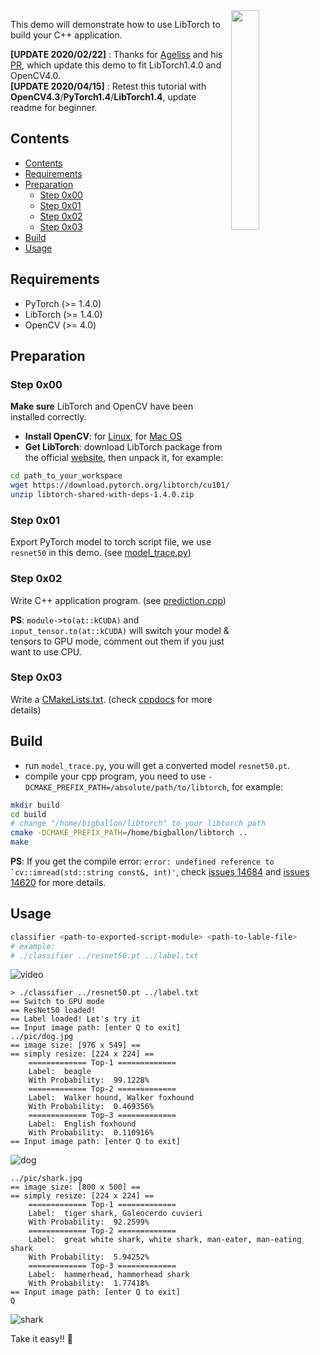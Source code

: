 

<img src="./pic/pytorch-cpp.jpg" width=30% align="right" /> 

This demo will demonstrate how to use LibTorch to build your C++ application.

**[UPDATE 2020/02/22]** : Thanks for [Ageliss](https://github.com/Ageliss) and his [PR](https://github.com/BIGBALLON/PyTorch-CPP/pull/4), which update this demo to fit LibTorch1.4.0 and OpenCV4.0.  
**[UPDATE 2020/04/15]** : Retest this tutorial with **OpenCV4.3**/**PyTorch1.4**/**LibTorch1.4**, update readme for beginner.


## Contents

- [Contents](#contents)
- [Requirements](#requirements)
- [Preparation](#preparation)
  - [Step 0x00](#step-0x00)
  - [Step 0x01](#step-0x01)
  - [Step 0x02](#step-0x02)
  - [Step 0x03](#step-0x03)
- [Build](#build)
- [Usage](#usage)


## Requirements 

- PyTorch (>= 1.4.0)
- LibTorch (>= 1.4.0)
- OpenCV (>= 4.0)

## Preparation


### Step 0x00

**Make sure** LibTorch and OpenCV have been installed correctly.

- **Install OpenCV**: for [Linux](https://docs.opencv.org/4.3.0/d7/d9f/tutorial_linux_install.html), for [Mac OS](https://docs.opencv.org/4.3.0/d0/db2/tutorial_macos_install.html)
- **Get LibTorch**: download LibTorch package from the official [website](https://pytorch.org/get-started/locally/), then unpack it, for example:

```bash
cd path_to_your_workspace
wget https://download.pytorch.org/libtorch/cu101/libtorch-shared-with-deps-1.4.0.zip
unzip libtorch-shared-with-deps-1.4.0.zip
```

### Step 0x01

Export PyTorch model to torch script file, we use ``resnet50`` in this demo. (see [model_trace.py](./model_trace.py))

### Step 0x02

Write C++ application program. (see [prediction.cpp](./prediction.cpp))

**PS**: ``module->to(at::kCUDA)`` and ``input_tensor.to(at::kCUDA)`` will switch your model & tensors to GPU mode, comment out them if you just want to use CPU. 


### Step 0x03

Write a [CMakeLists.txt](./CMakeLists.txt). (check [cppdocs](https://pytorch.org/cppdocs/) for more details)

## Build

- run ``model_trace.py``, you will get a converted model ``resnet50.pt``.
- compile your cpp program, you need to use ``-DCMAKE_PREFIX_PATH=/absolute/path/to/libtorch``, for example:

```bash
mkdir build
cd build
# change "/home/bigballon/libtorch" to your libtorch path
cmake -DCMAKE_PREFIX_PATH=/home/bigballon/libtorch ..
make
```


**PS**: If you get the compile error: ``error: undefined reference to `cv::imread(std::string const&, int)'``, check [issues 14684](https://github.com/pytorch/pytorch/issues/14684) and [issues 14620](https://github.com/pytorch/pytorch/issues/14620) for more details.

## Usage


```bash
classifier <path-to-exported-script-module> <path-to-lable-file>
# example:
# ./classifier ../resnet50.pt ../label.txt
```

![video](./pic/video.gif)

```
> ./classifier ../resnet50.pt ../label.txt
== Switch to GPU mode
== ResNet50 loaded!
== Label loaded! Let's try it
== Input image path: [enter Q to exit]
../pic/dog.jpg
== image size: [976 x 549] ==
== simply resize: [224 x 224] ==
    ============= Top-1 =============
    Label:  beagle
    With Probability:  99.1228%
    ============= Top-2 =============
    Label:  Walker hound, Walker foxhound
    With Probability:  0.469356%
    ============= Top-3 =============
    Label:  English foxhound
    With Probability:  0.110916%
== Input image path: [enter Q to exit]
```
![dog](./pic/dog.jpg)

```
../pic/shark.jpg
== image size: [800 x 500] ==
== simply resize: [224 x 224] ==
    ============= Top-1 =============
    Label:  tiger shark, Galeocerdo cuvieri
    With Probability:  92.2599%
    ============= Top-2 =============
    Label:  great white shark, white shark, man-eater, man-eating shark
    With Probability:  5.94252%
    ============= Top-3 =============
    Label:  hammerhead, hammerhead shark
    With Probability:  1.77418%
== Input image path: [enter Q to exit]
Q
```
![shark](./pic/shark.jpg)


Take it easy!! :love_letter:
